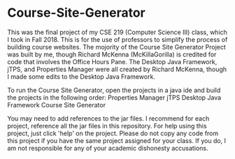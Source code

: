 # Course-Site-Generator
This was the final project of my CSE 219 (Computer Science III) class, which I took in Fall 2018. 
This is for the use of professors to simplify the process of building course websites. 
The mojority of the Course Site Generator Project was built by me, though Richard McKenna (McKillaGorilla) is credited for code that involves the Office Hours Pane. 
The Desktop Java Framework, jTPS, and Properties Manager were all created by Richard McKenna, though I made some edits to the Desktop Java Framework.

To run the Course Site Generator, open the projects in a java ide and build the projects in the following order: 
Properties Manager
jTPS
Desktop Java Framework
Course Site Generator 

You may need to add references to the jar files. I recommend for each project, reference all the jar files in this repository. For help using this project, just click 'help' on the project. Please do not copy any code from this project if you have the same project assigned for your class. If you do, I am not responsible for any of your academic dishonesty accusations.
